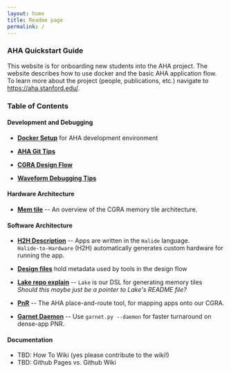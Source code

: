 ```yaml
---
layout: home
title: Readme page
permalink: /
---
```



### AHA Quickstart Guide ###

This website is for onboarding new students into the AHA project. The website describes how to use docker and the basic AHA application flow. To learn more about the project (people, publications, etc.) navigate to https://aha.stanford.edu/. 


### Table of Contents

#### Development and Debugging

* **[Docker Setup](01_docker.md)** for AHA development environment

* **[AHA Git Tips](10_aha_git_tips.md)**

* **[CGRA Design Flow](02_design_flow.md)**

* **[Waveform Debugging Tips](09_waveform_debugging.md)**


#### Hardware Architecture

* **[Mem tile](04_lake.md)**
-- An overview of the CGRA memory tile architecture.


#### Software Architecture

* **[H2H Description](03_h2h_files.md)**
-- Apps are written in the `Halide` language.<br/>
`Halide-to-Hardware` (H2H) automatically generates custom hardware for running the app.

* **[Design files](08_design_files.md)**
hold metadata used by tools in the design flow

* **[Lake repo explain](05_lake_repo.md)**
-- `Lake` is our DSL for generating memory tiles<br/>
<i>Should this maybe just be a pointer to Lake's README file?</i>

* **[PnR](07_pnr.md)**
-- The AHA place-and-route tool, for mapping apps onto our CGRA.

* **[Garnet Daemon](11_daemon.md)**
-- Use `garnet.py --daemon` for faster turnaround on dense-app PNR.


#### Documentation

* TBD: How To Wiki (yes please contribute to the wiki!)
* TBD: Github Pages vs. Github Wiki





